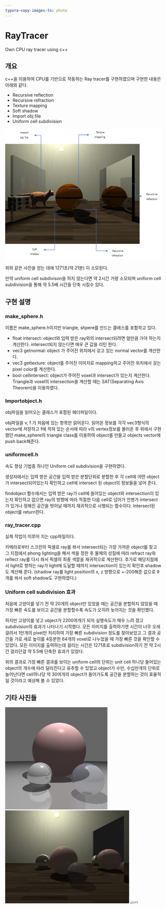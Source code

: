 ```yaml
---
typora-copy-images-to: photo
---
```


# RayTracer
Own CPU ray tracer using c++



## 개요

c++을 이용하여 CPU를 기반으로 작동하는 Ray tracer를 구현하였으며 구현한 내용은 아래와 같다.

- Recursive reflection
- Recursive refraction
- Texture mapping
- Soft shadow
- Import obj file
- Uniform cell subdivision

![image-20210303120702423](photo\image-20210303120702423.png)

위와 같은 사진을 얻는 데에 1271초(약 21분) 이 소모된다.

만약 uniform cell subdivison을 하지 않는다면 약 2시간 가량 소모되며 uniform cell subdivision을 통해 약 5.5배 시간을 단축 시킬수 있다.







## 구현 설명

### make_sphere.h

이름은 make_sphere.h이지만 triangle, shpere를 만드는 클래스를 포함하고 있다.

- float intersect: object와 입력 받은 ray와의 intersect되려면 얼만큼 가야 하는지 계산한다. intersect되지 않는다면 매우 큰 값을 리턴 한다.
- vec3 getnormal: object 가 주어진 위치에서 갖고 있는 normal vector를 계산한다.
- vec3 gettexture: object를 주어진 이미지로 mapping하고 주어진 위치에서 갖는 pixel color를 계산한다.
- bool cellintersect: object가 주어진 voxel과 intersect가 있는지 계산한다. Triangle과 voxel의 intersection을 계산할 때는 SAT(Separating Axis Theorem)을 이용하였다.



### Importobject.h

obj파일을 읽어오는 클래스가 포함된 헤더파일이다.

obj파일을 v, f 가 처음에 있는 항목만 읽어온다. 읽어온 정보를 각각 vec3형식의 vector에 저장하고 f에 적혀 있는 순서에 따라 v의 vertex정보를 불러온 후 위에서 구현했던 make_sphere의 triangle class를 이용하여 object를 만들고 objects vector에 push back해준다.





### uniformcell.h

속도 향상 기법중 하나인 Uniform cell subdivision을 구현하였다.

생성자에서는 입력 받은 공간을 입력 받은 분할단위로 분할한 후 각 cell에 어떤 object가 intersect되어있는지 확인하고 cell에 intersect 된 object의 정보들을 넣어 준다.

findobject 함수에서는 입력 받은 ray가 cell에 들어있는 object와 intersection이 있는지 확인하고 없으면 ray의 방향에 따라 적절한 다음 cell로 넘어가 언젠가 intersect가 있거나 정해진 공간을 벗어날 때까지 재귀적으로 시행되는 함수이다. Intersect된 object를 return한다.



### ray_tracer.cpp

실제 작업이 이루어 지는 cpp파일이다.

카메라로부터 스크린의 픽셀로 ray를 쏴서 intersect되는 가장 가까운 object를 찾고 그 지점에서 phong lighting을 해서 색을 정한 후 물체의 성질에 따라 refract ray와 reflect ray를 다시 쏴서 픽셀의 최종 색깔을 재귀적으로 계산한다. 추가로 해당지점에서 light로 향하는 ray가 light에 도달할 때까지 intersection이 있는지 확인후 shadow도 계산해 준다. (shadow ray를 light position의 x, z 방향으로 +-200해준 값으로 9개를 쏴서 soft shadow도 구현하였다.)





### Uniform cell subdivision 효과

처음에 고양이를 넣기 전 약 20개의 object만 있었을 때는 공간을 분할하지 않았을 때 가장 빠른 속도를 보이고 공간을 분할할수록 속도가 오히려 늦어지는 것을 확인했다.

하지만 고양이를 넣고 object가 2200여개가 되자 실행속도가 매우 느려 졌고 subdivision의 효과가 나타나기 시작했다. 모든 이미지를 출력하기엔 시간이 너무 오래 걸려서 1만개의 pixel만 처리하여 가장 빠른 subdivision 정도를 찾아보았고 그 결과 공간을 가로 세로 높이를 4등분한 64개의 voxel로 나누었을 때 가장 빠른 것을 확인할 수 있었다. 모든 이미지를 출력하는데 걸리는 시간은 1271초로 subdivision하기 전 약 2시간 걸리던걸 약 5.5배 단축한 효과가 있었다. 

 위의 결과로 가장 빠른 결과를 보이는 uniform cell의 단위는 unit cell 하나당 들어있는 object의 개수에 따라 달라진다고 유추할 수 있었고 object가 수만, 수십만개의 단위로 늘어난다면 cell하나당 약 30여개의 object가 들어가도록 공간을 분할하는 것이 효율적일 것이라고 예상해 볼 수 있었다.



## 기타 사진들



<img src="photo\4.png" alt="4" style="zoom: 33%;" />

<img src="photo\5.png" alt="5" style="zoom: 50%;" />

<img src="C:\Users\Doheon\Desktop\Doheon\documents\Visualstudio\ray_tracer\photo\2373.png" alt="2373" style="zoom: 50%;" />


